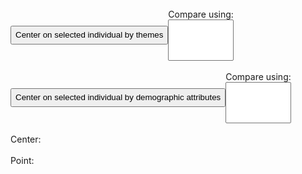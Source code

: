 <link href="style.css" rel="stylesheet" type="text/css" />

<br>

<div id="themeCenterPanel" class="flexRow"> 
  <button id="theme-individual-center-button" style="height:30px">Center on selected individual by themes</button> 
  <div class="flexColumn">
    <label for="theme-attribute-select"> Compare using: </label>
    <select multiple id="theme-attribute-select"></select>
  </div>
</div>
<br>

<div id="demographicCenterPanel" class="flexRow"> 
  <button id="demographic-individual-center-button" style="height:30px">Center on selected individual by demographic attributes</button> 
  <div class="flexColumn">
    <label for="demographic-attribute-select"> Compare using: </label>
    <select multiple id="demographic-attribute-select"></select>
  </div>
</div>
<br>

<div id="wrapper">
  <div id='my-canvas' class="left"></div>
  <div class="right inspectorPanel">
    Center: 
    <div class="inspector">
      <lively-inspector id="center-inspector"></lively-inspector>
    </div>
    <br> Point:
    <div class="inspector">
      <lively-inspector id="inspector"></lively-inspector>
    </div>
  </div>
</div>

<svg width="1400" height="1200"></svg>

<style>
.tooltip {
  position: absolute;
  text-align: center;
  width: auto;
  height: auto;
  padding: 8px;
  margin-top: -20px;
  font: 10px sans-serif;
  background: #ddd;
  pointer-events: none;
  z-index: 5;
}
.flexRow {
  display: flex;
  flex-direction: row;
  align-items: center;
}
.flexColumn {
  display: flex;
  flex-direction: column;
}
</style>


<script>
import d3 from "src/external/d3.v5.js"
import mp2 from "https://lively-kernel.org/lively4/BP2019RH1/scratch/individualsAsPoints/regl/npm-modules/npm-mouse-position.js"
import mb2 from "https://lively-kernel.org/lively4/BP2019RH1/scratch/individualsAsPoints/regl/npm-modules/npm-mouse-pressed.js" 

import { AVFParser } from "https://lively-kernel.org/voices/parsing-data/avf-parser.js"
import { ReGL } from "./npm-modules/regl-point-wrapper.js"
import { Selector } from "./helper-classes/point-selection2.js"
import { Tooltip } from "./individual-center/tooltip-individual-center.js"
import { ArcDrawer } from "./individual-center/arcDrawer.js"

// Canvas constants
const MAX_WIDTH = 1200
const MAX_HEIGHT = 1000

// Point constants
const POINT_SIZE = 7
const POINT_COUNT = 50000

var points = []
var attributes = ["gender", "county", "age", "languages", "constituency"]
let colorAttributes = ["gender", "county", "age", "languages", "constituency", ""]
var selectPreferences = {"multipleSelect": false};

// Arc constants 

var padding = 50
var radius = 80
var arcThickness = 40
let padAngle = 0.02



// Legend constants

var legendDotSize = 20
var legendDotDistance = 100

// add DOM elements that need to be added programatically

var divCanvas = lively.query(this, "#my-canvas")
var canvas = <canvas></canvas>;
canvas.width = MAX_WIDTH
canvas.height = MAX_HEIGHT
canvas.style.position = "absolute"

var svg = lively.query(this, "svg")
svg.style.position = "absolute"
var d3Svg = d3.select(svg)


var tooltip = new Tooltip()

divCanvas.appendChild(canvas)
divCanvas.appendChild(svg)
divCanvas.appendChild(tooltip.getDiv())


var inspector = lively.query(this, "#inspector")
var centerInspector = lively.query(this, "#center-inspector")

var themeAttributeSelect = lively.query(this, "#theme-attribute-select")
var demographicAttributeSelect = lively.query(this, "#demographic-attribute-select")

attributes.forEach((attribute) => {
      if(!(attribute instanceof Array)) {
        themeAttributeSelect.options[themeAttributeSelect.options.length] = new Option(attribute)
        demographicAttributeSelect.options[demographicAttributeSelect.options.length] = new Option(attribute)
      }
})

let themeIndividualCenterButton = lively.query(this, "#theme-individual-center-button")
let demographicIndividualCenterButton = lively.query(this, "#demographic-individual-center-button")


// initialize context

var world = this
var context = canvas.getContext("webgl") 

// initialize helper objects

var regl = new ReGL(context)

var mp = mp2(divCanvas)
var mb = mb2(divCanvas)

var selector = new Selector(this.parentElement, mb, mp, selectPreferences, inspector)

// Make scales
var attributeColorScale = d3.scaleOrdinal(d3.schemeSet2).domain(colorAttributes)
var cScale = d3.scaleLinear()
    .domain([1,0])
    .range([Math.PI/ 2, 2 * Math.PI + Math.PI/2]);

// Initialize d3 elements


var arc = d3.arc()
    .innerRadius(function(d){return d[3] * radius - arcThickness / 2 + d[4]*(arcThickness / d[5]);})
    .outerRadius(function(d){return d[3] * radius - arcThickness / 2 +  (d[4] + 1) * (arcThickness / d[5]);})
    .startAngle(function(d){return cScale(d[1]);})
    .endAngle(function(d){return cScale(d[0]);})
    .padAngle([padAngle]);
    

// Load data 

AVFParser.loadCovidData().then(result => {
  let data = result
  
  points = initData(data)
  
  selector.init(points, drawPoints)
  selector.start()
  
  drawPoints(points)
  
  addEvtListenerCenterOnButton(themeIndividualCenterButton, calculateDifferingPointsTheme, calculateDifferingAttributeCountsTheme, calculateAngleDictAndArcsTheme)
  addEvtListenerCenterOnButton(demographicIndividualCenterButton, calculateDifferingPointsDemographic, calculateDifferingAttributeCountsDemographic, calculateAngleDictAndArcsDemographic)
})

//------- Center on individual functionality ---------//

function addEvtListenerCenterOnButton(button, calculateDifferingPoints, calculateDifferingAttributeCounts, calculateAngleDictAndArcs) {
  button.addEventListener("click", () => {
    if (selector.selectedObjects.length <= 0) {
      return;
    }

    let center = selector.objects[selector.selectedObjects[0]]
    centerInspector.inspect(center)

    removeIndividualCenter(svg)()
    resetSelectionPoints()

    let differingPoints = calculateDifferingPoints(center, points)
    let differingAttributeCounts = calculateDifferingAttributeCounts(center, differingPoints)

    radius = (Math.min(MAX_WIDTH, MAX_HEIGHT) - padding - arcThickness) / ((differingAttributeCounts.length) * 2)
    let angleDictAndArcs = calculateAngleDictAndArcs(differingAttributeCounts, differingPoints)

    let angleDict = angleDictAndArcs[0]
    let arcs = angleDictAndArcs[1]

    let centerCopy = generateCenteredCenterCopy(canvas, center)
    let drawingPoints = calculateDrawingPoints(differingPoints, angleDict, centerCopy)
    drawingPoints.push(centerCopy)

    drawArcs(arcs, centerCopy)
    arcDrawer.drawArcs(arcs, centerCopy)
    drawLegendForAttributes(colorAttributes, attributeColorScale, legendDotSize, legendDotDistance)
    drawPoints(drawingPoints)

    selector.updateSelectableObjects(drawingPoints)
  })
}

// Center on with theme difference

function calculateDifferingPointsTheme(center, points) {
  let themeDifferingPoints = []
  points.forEach(point =>
    {if (point.themes["L3"] instanceof Array && !(center.id == point.id)) {
     let intersection = point.themes["L3"].filter(value => center.themes["L3"].includes(value));
     let size = center.themes["L3"].length - intersection.length
     if (!themeDifferingPoints[size]) themeDifferingPoints[size] = []
     let pointCopy = JSON.parse(JSON.stringify(point))
     themeDifferingPoints[size].push(pointCopy)
     }
    }
  )
  return themeDifferingPoints;
}

function calculateDifferingAttributeCountsTheme(center, differingPoints) {

  let differingAttributeCounts = []
  for (var i = 0; i < differingPoints.length; i++) {
    differingAttributeCounts[i] = {totalCount: 0};

    differingPoints[i].forEach(point => 
    { point["differingAttributes"] =  calculateDifferingAttributes(center, point)
      point.differingAttributes.sort();
  initOrIncrementCount(differingAttributeCounts[i],point.differingAttributes);
      differingAttributeCounts[i]["totalCount"]++;
    })
    const ordered = {};
    Object.keys(differingAttributeCounts[i]).sort().forEach(function(key) {
      ordered[key] = differingAttributeCounts[i][key];})
    differingAttributeCounts[i] = ordered;
  }
  return differingAttributeCounts
}

function calculateDifferingAttributes(center, point) {

  let selectedAttributes = getSelectedAttributes(themeAttributeSelect);
  
  let differingAttributes = []
  for (var attr of selectedAttributes) {
      if (center[attr] instanceof Array) {
          let centerValue = center[attr].sort().join(",");
          let pointValue = point[attr].sort().join(",");
          if (centerValue != pointValue) {
            differingAttributes.push(attr)
          }
        } else if (center[attr] != point[attr]) {
          differingAttributes.push(attr)
        }
    }
  return differingAttributes
}

function calculateAngleDictAndArcsTheme(differingAttributeCounts, differingPoints){
  let margins = []
  let arcs = []
  let angleDict = []
  
  for (var i = 0; i < differingAttributeCounts.length; i++) {
    margins[i] = {};
    Object.keys(differingAttributeCounts[i]).forEach(attr => margins[i][attr] = differingAttributeCounts[i][attr] / differingAttributeCounts[i]["totalCount"])
  }

  var padding = Math.PI * padAngle;
  let arcId = 0;
  for (var i = 0; i < margins.length; i++) {
    let count = 0;
    angleDict[i] = {};
    for (var key of Object.keys(margins[i])) {
       if (margins[i][key] == 0 || key == "totalCount") continue;
       
       let attributes = key.split(",");
       
       for (var j = 0; j < attributes.length; j++){
          arcs.push([count, count + margins[i][key], attributes[j], i+1, j, attributes.length, key, arcId]);
          arcId++;
       }
       
        if (count == 0 && margins[i][key] == 1) {
          angleDict[i][key] = { startAngle: 0, endAngle: 2 * Math.PI}
      } else if (padding >= margins[i][key] * 2 * Math.PI) {
         angleDict[i][key] = 
          { startAngle:  (count * 2 * Math.PI), 
            endAngle: (count + margins[i][key]) * 2 * Math.PI }; 
      } else {
        angleDict[i][key] = 
          { startAngle: padding  + (count * 2 * Math.PI), 
            endAngle: (count + margins[i][key]) * 2 * Math.PI - padding};
      }
      count += margins[i][key]
    }
  }
  return [angleDict, arcs]
}


// Center on with demographic difference

 function calculateDifferingPointsDemographic(center, points) {

    let selectedAttributes = getSelectedAttributes(demographicAttributeSelect);

    let differingPoints = []
    for (var point of points) {
      if (center.id == point.id) continue;
      let count = 0
      let differingAttributes = []
      for (var attr of selectedAttributes) {
        if (center[attr] instanceof Array) {
          let centerValue = center[attr].sort().join(",");
          let pointValue = point[attr].sort().join(",");
          if (centerValue != pointValue) {
            count ++;
            differingAttributes.push(attr)
          }
        } else if (center[attr] != point[attr]) {
          count ++;
          differingAttributes.push(attr)
        }
      }
      let pointCopy = JSON.parse(JSON.stringify(point))
      pointCopy["differingAttributes"] = differingAttributes
      if (differingPoints[count]) {
        differingPoints[count].push(pointCopy)
      } else {
        differingPoints[count] = [pointCopy]
      }
  }
  return differingPoints
}

function calculateDifferingAttributeCountsDemographic(center, differingPoints) {
  let differingAttributeCounts = []
  for (var i = 0; i < differingPoints.length; i++) {
    if (!differingPoints[i]) continue;
    differingAttributeCounts[i] = {totalCount: 0};
    differingPoints[i].forEach(point => 
    { point.differingAttributes.sort();
      initOrIncrementCount(differingAttributeCounts[i],point.differingAttributes);
      differingAttributeCounts[i]["totalCount"]++;
    }
    )
    const ordered = {};
    Object.keys(differingAttributeCounts[i]).sort().forEach(function(key) {
      ordered[key] = differingAttributeCounts[i][key];})
    differingAttributeCounts[i] = ordered;
  }
  return differingAttributeCounts
}

function calculateAngleDictAndArcsDemographic(differingAttributeCounts, differingPoints){
  let margins = []
  let arcs = []
  let angleDict = {}
  
  for (var i = 0; i < differingAttributeCounts.length; i++) {
    if (!differingAttributeCounts[i]) continue;
    margins[i] = {};
    Object.keys(differingAttributeCounts[i]).forEach(attr => margins[i][attr] = differingAttributeCounts[i][attr] / differingAttributeCounts[i]["totalCount"])
  }
  
  var padding = Math.PI * padAngle;
  
  for (var i = 0; i < margins.length; i++) {
    if (!margins[i]) {
      if (i == 0) { 
          arcs.push([0, 1, "", i+1, 0, 1, "No individuals with " + i + " differing Attributes"]);
        } else {
          arcs.push([0, 1, "", i+1, 0, 1, "No individuals with " + i + " differing Attributes"]);
      }
      continue
    }
    angleDict[i] = {};
    let count = 0
    let keyCount = Object.keys(margins[i]).length   
    
    for (var key of Object.keys(margins[i])) {
       if (margins[i][key] == 0 || key == "totalCount") continue;
       
       let attributes = key.split(",");
       
       for (var j = 0; j < attributes.length; j++){
          if (i == 0) { 
            arcs.push([count, count + margins[i][key], attributes[j], i+1, j, i+1, key]);
          } else {
            arcs.push([count, count + margins[i][key], attributes[j], i+1, j, i, key]);
          }
       }
       
       if (count == 0 && margins[i][key] == 1) {
          angleDict[i][key] = { startAngle: 0, endAngle: 2 * Math.PI}
      } else if (padding >= margins[i][key] * 2 * Math.PI) {
         angleDict[i][key] = 
          { startAngle:  (count * 2 * Math.PI), 
            endAngle: (count + margins[i][key]) * 2 * Math.PI }; 
      } else {
        angleDict[i][key] = 
          { startAngle: padding  + (count * 2 * Math.PI), 
            endAngle: (count + margins[i][key]) * 2 * Math.PI - padding};
      }
      count += margins[i][key];
      }
       
  }
  return [angleDict, arcs]
  
}

//------- Helpers ---------//

const drawPoints = (inputPoints) => { 
  if (inputPoints == null) inputPoints = points;
  regl.drawPoints({
    points: inputPoints
  });
}


const removeIndividualCenter = (containerElement) => {
  return () => { let conElement = d3.select(containerElement);
                 conElement.selectAll("path").remove()
                 conElement.selectAll("text").remove()
                 conElement.selectAll("rect").remove() }
}

const resetSelectionPoints = () => {selector.updateSelectableObjects(points)}

function getSelectedAttributes(selectElement) {
  let selectedOptions = selectElement.selectedOptions
  let selectedAttributes = Array.from(selectedOptions).map(el => el.value);
  if (selectedAttributes.length == 0) return attributes;
  return selectedAttributes;
}

function generateCenteredCenterCopy(canvas, center) {
  var canvasPositionInfo = canvas.getBoundingClientRect()
  var canvasWidth = canvasPositionInfo.width
  var canvasHeight = canvasPositionInfo.height

  let centerCopy = JSON.parse(JSON.stringify(center))
  centerCopy.drawing.x = canvasWidth / 2
  centerCopy.drawing.y = canvasHeight / 2
  
  return centerCopy
}

function calculateDrawingPoints(differingPoints, angleDict, center) {
  debugger;
  let drawingPoints = []
  for (var i = 0; i < differingPoints.length; i++) {
    if (!differingPoints[i]) continue
    differingPoints[i].forEach(point => 
     {if (angleDict[i][point.differingAttributes]) {
      let randomAngle = randomFromInterval(angleDict[i][point.differingAttributes].startAngle, angleDict[i][point.differingAttributes].endAngle);
      point.drawing.angle = randomAngle
      point.drawing.x = center.drawing.x + radius * (i + 1) * Math.cos(randomAngle)
      point.drawing.y = center.drawing.y - radius * (i + 1) * Math.sin(randomAngle)
      drawingPoints.push(point)
        }
      }
    )
  }
  return drawingPoints
}

function initOrIncrementCount(obj, index) {
  if (obj[index]) {
    obj[index]++
  }
  else {
    obj[index] = 1
  }
}

 

//------- d3 Helpers ---------//

function drawArcs(arcs, center) {
   d3Svg.selectAll("path")
    .data(arcs)
    .enter()
    .append("path")
    .style("fill", function(d){return d3.rgb(attributeColorScale(d[2]));})
    .style("opacity", 0.4)
    .attr("transform", "translate(" + center.drawing.x + "," + center.drawing.y +")")
    .attr("d", arc)
    .on("mouseover", mouseover)
    .on("mousemove", function(d){return mousemove(d);})
    .on("mouseout", mouseout)
  }

function drawLegendForAttributes(attributes, scale, legendDotSize, legendDotDistance) {

  d3Svg.selectAll("mydots")
    .data(attributes)
    .enter()
    .append("rect")
      .attr("x", function(d,i){return 10 + i * (legendDotSize + legendDotDistance)})
      .attr("y", 0) 
      .attr("width", legendDotSize)
      .attr("height", legendDotSize)
      .style("fill", function(d){ return scale(d)})
      .style("opacity", 0.4)

  d3Svg.selectAll("mylabels")
    .data(attributes)
    .enter()
    .append("text")
      .attr("x", function(d,i){ return 10 + i*(legendDotSize + legendDotDistance) + legendDotSize*1.4} )
      .attr("y", 0 + legendDotSize/2 ) // 100 is where the first dot appears. 25 is the distance between dots
      .style("fill", function(d){ return scale(d)})
      .text(function(d){return d})
      .attr("text-anchor", "left")
      .style("alignment-baseline", "middle")

}


//------- Tooltip Helpers ---------//

function mouseover() {
  tooltip.show()
}

function mousemove(d) {
  tooltip.setPosition(mp[1] - 5, mp[0] + 15)
  tooltip.setText("<b>Differing Attributes: </b> <br>" + d[6])
}

function mouseout() {
  tooltip.hide()
}

//------- Data Helpers ---------//

function randomFromInterval(min, max) {
  return Math.random() * (max - min) + min
}

function randomIntFromInterval(min, max) {
  return Math.floor(randomFromInterval(min, max))
}


function initData(data) {
  let result = data
  
  for (var i = 0; i < result.length; i++) {
    let x = randomIntFromInterval(POINT_SIZE, MAX_WIDTH)
    let y = randomIntFromInterval(POINT_SIZE, MAX_HEIGHT)
    
    result[i]["drawing"] = {
      id: i,
      y: y,
      x: x,
      sy: y,
      sx: x,
      highlighted: false,
      size: POINT_SIZE,
      color: d3.rgb(0,0,0),
      defaultColor: d3.rgb(0,0,0),
    };
  }
  
  return result
}

//------- Geometry Helpers ---------//

function toRadians (angle) {
  return angle * (Math.PI / 180)
}
</script>
